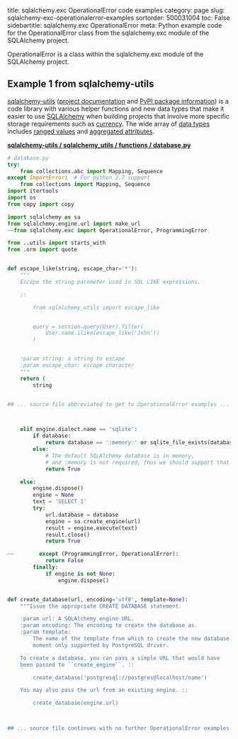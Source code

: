 title: sqlalchemy.exc OperationalError code examples
category: page
slug: sqlalchemy-exc-operationalerror-examples
sortorder: 500031004
toc: False
sidebartitle: sqlalchemy.exc OperationalError
meta: Python example code for the OperationalError class from the sqlalchemy.exc module of the SQLAlchemy project.


OperationalError is a class within the sqlalchemy.exc module of the SQLAlchemy project.


## Example 1 from sqlalchemy-utils
[sqlalchemy-utils](https://github.com/kvesteri/sqlalchemy-utils)
([project documentation](https://sqlalchemy-utils.readthedocs.io/en/latest/)
and
[PyPI package information](https://pypi.org/project/SQLAlchemy-Utils/))
is a code library with various helper functions and new data types
that make it easier to use [SQLAlchemy](/sqlachemy.html) when building
projects that involve more specific storage requirements such as
[currency](https://sqlalchemy-utils.readthedocs.io/en/latest/data_types.html#module-sqlalchemy_utils.types.currency).
The wide array of
[data types](https://sqlalchemy-utils.readthedocs.io/en/latest/data_types.html)
includes [ranged values](https://sqlalchemy-utils.readthedocs.io/en/latest/range_data_types.html)
and [aggregated attributes](https://sqlalchemy-utils.readthedocs.io/en/latest/aggregates.html).

[**sqlalchemy-utils / sqlalchemy_utils / functions / database.py**](https://github.com/kvesteri/sqlalchemy-utils/blob/master/sqlalchemy_utils/functions/database.py)

```python
# database.py
try:
    from collections.abc import Mapping, Sequence
except ImportError:  # For python 2.7 support
    from collections import Mapping, Sequence
import itertools
import os
from copy import copy

import sqlalchemy as sa
from sqlalchemy.engine.url import make_url
~~from sqlalchemy.exc import OperationalError, ProgrammingError

from ..utils import starts_with
from .orm import quote


def escape_like(string, escape_char='*'):
    """
    Escape the string paremeter used in SQL LIKE expressions.

    ::

        from sqlalchemy_utils import escape_like


        query = session.query(User).filter(
            User.name.ilike(escape_like('John'))
        )


    :param string: a string to escape
    :param escape_char: escape character
    """
    return (
        string


## ... source file abbreviated to get to OperationalError examples ...



    elif engine.dialect.name == 'sqlite':
        if database:
            return database == ':memory:' or sqlite_file_exists(database)
        else:
            # The default SQLAlchemy database is in memory,
            # and :memory is not required, thus we should support that use-case
            return True

    else:
        engine.dispose()
        engine = None
        text = 'SELECT 1'
        try:
            url.database = database
            engine = sa.create_engine(url)
            result = engine.execute(text)
            result.close()
            return True

~~        except (ProgrammingError, OperationalError):
            return False
        finally:
            if engine is not None:
                engine.dispose()


def create_database(url, encoding='utf8', template=None):
    """Issue the appropriate CREATE DATABASE statement.

    :param url: A SQLAlchemy engine URL.
    :param encoding: The encoding to create the database as.
    :param template:
        The name of the template from which to create the new database. At the
        moment only supported by PostgreSQL driver.

    To create a database, you can pass a simple URL that would have
    been passed to ``create_engine``. ::

        create_database('postgresql://postgres@localhost/name')

    You may also pass the url from an existing engine. ::

        create_database(engine.url)



## ... source file continues with no further OperationalError examples...


```

